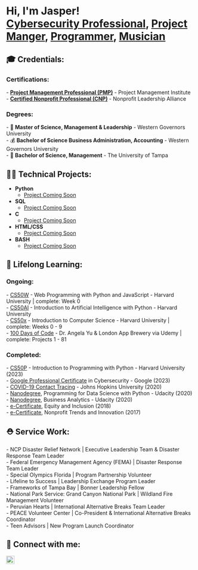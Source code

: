 <h1>Hi, I'm Jasper! <br>
  <a href="https://github.com/JasperADavis/CybersecurityPortfolio/blob/main/README.md">Cybersecurity Professional</a>, <a href="https://www.linkedin.com/in/jasperdavis/">Project Manger</a>, <a href="https://github.com/jasperadavis#-technical-projects">Programmer</a>, <a href="https://www.instagram.com/j.m.jammin/">Musician</a></h1>

<h2>🎓 Credentials:</h2>

<h3>Certifications:</h3>
- <b><a href="https://www.credly.com/badges/aad4bafe-2bde-4c06-b5e5-2d52ce26b0c2/public_url">Project Management Professional (PMP)</a></b> - Project Management Institute <br></li>
- <b><a href="https://www.credly.com/badges/993029e5-bbe7-45df-85f3-28895c8831fc/public_url">Certified Nonprofit Professional (CNP)</a></b> - Nonprofit Leadership Alliance <br>

<h3>Degrees:</h3>
- 🤝 <b>Master of Science, Management & Leadership</b> - Western Governors University <br>
- 💰 <b>Bachelor of Science Business Administration, Accounting</b> - Western Governors University <br>
- 💼 <b>Bachelor of Science, Management</b> - The University of Tampa <br>


<h2>👨‍💻 Technical Projects:</h2>

- <b>Python</b>
  - [Project Coming Soon](https://github.com/jasperadavis/)
- <b>SQL</b>
  - [Project Coming Soon](https://github.com/jasperadavis/)
- <b>C</b>
  - [Project Coming Soon](https://github.com/jasperadavis/)
- <b>HTML/CSS</b>
  - [Project Coming Soon](https://github.com/jasperadavis/)
- <b>BASH</b>
  - [Project Coming Soon](https://github.com/jasperadavis/)

<h2>🌱 Lifelong Learning: </h2>

<h3>Ongoing:</h3>
- <a href="https://cs50.harvard.edu/web/">CS50W</a> - Web Programming with Python and JavaScript - Harvard University | complete: Week 0 <br>
- <a href="https://cs50.harvard.edu/ai/">CS50AI</a> - Introduction to Artificial Intelligence with Python - Harvard University <br>
- <a href="https://cs50.harvard.edu/x/">CS50x</a> - Introduction to Computer Science - Harvard University | complete: Weeks 0 - 9 <br>
- <a href="https://www.udemy.com/course/100-days-of-code/">100 Days of Code</a> - Dr. Angela Yu & London App Brewery via Udemy | complete: Projects 1 - 81 <br>

<h3>Completed:</h3>
- <a href="https://certificates.cs50.io/a0701292-6229-491b-89a7-39bd563faacd.png?size=letter">CS50P</a> - Introduction to Programming with Python - Harvard University (2023) <br>
- <a href="https://www.credly.com/badges/11d9708a-eb32-48bb-b0e0-28b72ca20620/linked_in_profile">Google Professional Certificate</a> in Cybersecurity - Google (2023) <br>
- <a href="https://coursera.org/share/d1f9fb813a30add97bf13e150dfb8170">COVID-19 Contact Tracing</a> - Johns Hopkins University (2020) <br>
- <a href="https://graduation.udacity.com/confirm/GMHMNWG6">Nanodegree</a>, Programming for Data Science with Python - Udacity (2020) <br>
- <a href="https://graduation.udacity.com/confirm/46RGGRCL">Nanodegree</a>, Business Analytics - Udacity (2020) <br>
- <a href="https://www.credly.com/badges/d6bac562-ad28-4995-b2c3-08133fbda910">e-Certificate</a>,  Equity and Inclusion (2018) <br>
- <a href="https://www.credly.com/badges/5360d41f-3fe3-42c3-9cf2-a2a8918b3d71/linked_in_profile">e-Certificate</a>,  Nonprofit Trends and Innovation (2017) <br>

<h2>⛑️ Service Work: </h2>
- NCP Disaster Relief Network | Executive Leadership Team & Disaster Response Team Leader <br>
- Federal Emergency Management Agency (FEMA) | Disaster Response Team Leader <br>
- Special Olympics Florida | Program Partnership Volunteer <br>
- Lifeline to Success | Leadership Exchange Program Leader <br>
- Frameworks of Tampa Bay | Bonner Leadership Fellow <br>
- National Park Service: Grand Canyon National Park | Wildland Fire Management Volunteer <br>
- Peruvian Hearts | International Alternative Breaks Team Leader <br>
- PEACE Volunteer Center | Co-President & International Alternative Breaks Coordinator <br>
- Teen Advisors | New Program Launch Coordinator <br>

<h2>🤳 Connect with me:</h2>

[<img align="left" alt="JasperDavis | LinkedIn" width="22px" src="https://cdn.jsdelivr.net/npm/simple-icons@v3/icons/linkedin.svg" />][linkedin]

[linkedin]: https://linkedin.com/in/jasperdavis
